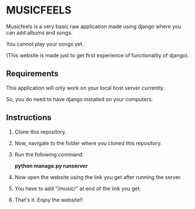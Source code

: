 # MUSICFEELS

Musicfeels is a very basic raw application made using django where you can add albums and songs.

You cannot play your songs yet.

(This website is made just to get first experience of functionality of django).

## Requirements

This application will only work on your local host server currently.

So, you do need to have django installed on your computers.


## Instructions

1. Clone this repository.

2. Now, navigate to the folder where you cloned this repository.

3. Run the following command:

	**python manage.py runserver**

4. Now open the website using the link you get after running the server.

5. You have to add "/music/" at end of the link you get.

6. That's it. Enjoy the website!!